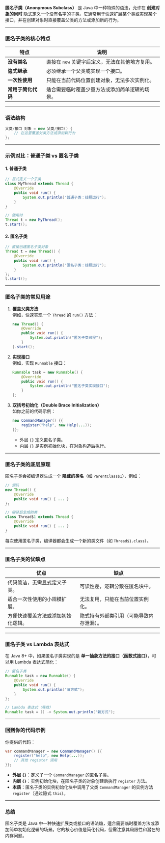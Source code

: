 **匿名子类（Anonymous Subclass）** 是 Java 中一种特殊的语法，允许在 **创建对象的同时** 隐式定义一个没有名字的子类。它通常用于快速扩展某个类或实现某个接口，并在创建对象时直接覆盖父类的方法或添加新的行为。

---

### 匿名子类的核心特点
| 特点                | 说明                                                                 |
|---------------------|----------------------------------------------------------------------|
| **没有类名**        | 直接在 `new` 关键字后定义，无法在其他地方复用。                      |
| **隐式继承**        | 必须继承一个父类或实现一个接口。                                     |
| **一次性使用**      | 只能在当前代码位置创建对象，无法多次实例化。                         |
| **常用于简化代码**  | 适合需要临时覆盖少量方法或添加简单逻辑的场景。                       |

---

### 语法结构
```java
父类/接口 对象 = new 父类/接口() { 
    // 在这里覆盖父类方法或添加新行为 
};
```

---

### 示例对比：普通子类 vs 匿名子类

#### 1. **普通子类**
```java
// 显式定义一个子类
class MyThread extends Thread {
    @Override
    public void run() {
        System.out.println("普通子类：线程运行");
    }
}

// 使用时
Thread t = new MyThread();
t.start();
```

#### 2. **匿名子类**
```java
// 直接创建匿名子类对象
Thread t = new Thread() { 
    @Override
    public void run() {
        System.out.println("匿名子类：线程运行");
    }
};
t.start();
```

---

### 匿名子类的常见用途
1. **覆盖父类方法**  
   例如，快速实现一个 `Thread` 的 `run()` 方法：
   ```java
   new Thread() {
       @Override
       public void run() {
           System.out.println("匿名子类线程");
       }
   }.start();
   ```

2. **实现接口**  
   例如，实现 `Runnable` 接口：
   ```java
   Runnable task = new Runnable() {
       @Override
       public void run() {
           System.out.println("匿名子类实现接口");
       }
   };
   ```

3. **双括号初始化（Double Brace Initialization）**  
   如你之前的代码示例：
   ```java
   new CommandManager() {{
       register("help", new Help(...));
   }};
   ```
   - 外层 `{}` 定义匿名子类。
   - 内层 `{}` 是实例初始化块，在对象构造后执行。

---

### 匿名子类的底层原理
匿名子类会被编译器生成一个 **隐藏的类名**（如 `ParentClass$1`），例如：
```java
// 源码
new Thread() { 
    @Override 
    public void run() { ... }
};

// 编译后生成的类
class Thread$1 extends Thread {
    @Override
    public void run() { ... }
}
```
每次使用匿名子类，编译器都会生成一个新的类文件（如 `Thread$1.class`）。

---

### 匿名子类的优缺点
| **优点**                          | **缺点**                                  |
|-----------------------------------|------------------------------------------|
| 代码简洁，无需显式定义子类。       | 可读性差，逻辑分散在匿名块中。           |
| 适合一次性使用的小规模扩展。       | 无法复用，只能在当前位置实例化。         |
| 方便快速覆盖方法或添加初始化逻辑。 | 隐式持有外部类引用（可能导致内存泄漏）。 |

---

### 匿名子类 vs Lambda 表达式
在 Java 8+ 中，如果匿名子类实现的是 **单一抽象方法的接口（函数式接口）**，可以用 Lambda 表达式简化：
```java
// 匿名子类
Runnable task = new Runnable() {
    @Override
    public void run() {
        System.out.println("旧方式");
    }
};

// Lambda 表达式（等效）
Runnable task = () -> System.out.println("新方式");
```

---

### 回到你的代码示例
你提供的代码：
```java
var commandManager = new CommandManager() {{
    register("help", new Help(...));
    // 其他 register 调用
}};
```
- **外层 `{}`**：定义了一个 `CommandManager` 的匿名子类。
- **内层 `{}`**：实例初始化块，在匿名子类的对象创建后执行 `register` 方法。
- **本质**：匿名子类的实例初始化块中调用了父类 `CommandManager` 的实例方法 `register`（通过隐式 `this`）。

---

### 总结
匿名子类是 Java 中一种快速扩展类或接口的语法糖，适合需要临时覆盖方法或添加简单初始化逻辑的场景。它的核心价值是简化代码，但需注意其局限性和潜在的内存问题。